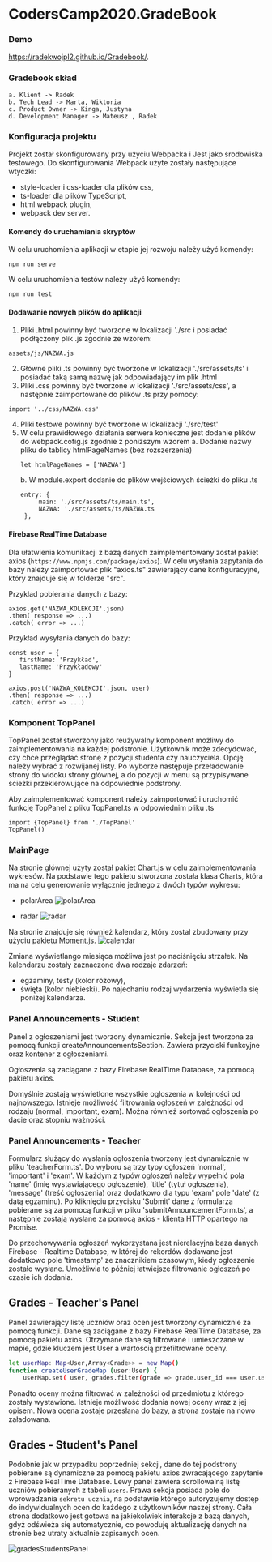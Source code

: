 

# CodersCamp2020.GradeBook

### Demo

https://radekwojpl2.github.io/Gradebook/.

### Gradebook skład

    a. Klient -> Radek
    b. Tech Lead -> Marta, Wiktoria
    c. Product Owner -> Kinga, Justyna
    d. Development Manager -> Mateusz , Radek


### Konfiguracja projektu

Projekt został skonfigurowany przy użyciu Webpacka i Jest jako środowiska testowego. Do skonfigurowania Webpack użyte zostały następujące wtyczki:

- style-loader i css-loader dla plików css,
- ts-loader dla plików TypeScript,
- html webpack plugin,
- webpack dev server.

#### Komendy do uruchamiania skryptów

W celu uruchomienia aplikacji w etapie jej rozwoju należy użyć komendy:

```
npm run serve
```

W celu uruchomienia testów należy użyć komendy:

```
npm run test
```

#### Dodawanie nowych plików do aplikacji

1. Pliki .html powinny być tworzone w lokalizacji './src i posiadać podłączony plik .js zgodnie ze wzorem:

```
assets/js/NAZWA.js
```

2. Główne pliki .ts powinny być tworzone w lokalizacji './src/assets/ts' i posiadać taką samą nazwę jak odpowiadający im plik .html
3. Pliki .css powinny być tworzone w lokalizacji './src/assets/css', a następnie zaimportowane do plików .ts przy pomocy:

```
import '../css/NAZWA.css'
```

4. Pliki testowe powinny być tworzone w lokalizacji './src/test'
5. W celu prawidłowego działania serwera konieczne jest dodanie plików do webpack.cofig.js zgodnie z poniższym wzorem
   a. Dodanie nazwy pliku do tablicy htmlPageNames (bez rozszerzenia)
   ```
   let htmlPageNames = ['NAZWA']
   ```
   b. W module.export dodanie do plików wejściowych ścieżki do pliku .ts
   ```
   entry: {
        main: './src/assets/ts/main.ts',
        NAZWA: './src/assets/ts/NAZWA.ts
    },
   ```

#### Firebase RealTime Database

Dla ułatwienia komunikacji z bazą danych zaimplementowany został pakiet axios (`https://www.npmjs.com/package/axios`).
W celu wysłania zapytania do bazy należy zaimportować plik "axios.ts" zawierający dane konfiguracyjne, który znajduje się w folderze "src".

Przykład pobierania danych z bazy:

```
axios.get('NAZWA_KOLEKCJI'.json)
.then( response => ...)
.catch( error => ...)

```

Przykład wysyłania danych do bazy:

```
const user = {
   firstName: 'Przykład',
   lastName: 'Przykładowy'
}

axios.post('NAZWA_KOLEKCJI'.json, user)
.then( response => ...)
.catch( error => ...)

```

### Komponent TopPanel

TopPanel został stworzony jako reużywalny komponent możliwy do zaimplementowania na każdej podstronie. Użytkownik może zdecydować, czy chce przeglądać stronę z pozycji studenta czy nauczyciela. Opcję należy wybrać z rozwijanej listy. Po wyborze następuje przeładowanie strony do widoku strony głównej, a do pozycji w menu są przypisywane ścieżki przekierowujące na odpowiednie podstrony.

Aby zaimplementować komponent należy zaimportować i uruchomić funkcję TopPanel z pliku TopPanel.ts w odpowiednim pliku .ts

```
import {TopPanel} from './TopPanel'
TopPanel()
```

### MainPage

Na stronie głównej użyty został pakiet [Chart.js](https://www.chartjs.org/) w celu zaimplementowania wykresów. Na podstawie tego pakietu stworzona została klasa Charts, która ma na celu generowanie wyłącznie jednego z dwóch typów wykresu:

- polarArea
![polarArea](/dist/assets/static/wykres2.PNG)

- radar
![radar](/dist/assets/static/wykres1.PNG)

Na stronie znajduje się również kalendarz, który został zbudowany przy użyciu pakietu [Moment.js](https://momentjs.com/). 
![calendar](/dist/assets/static/kalendarz.PNG)


Zmiana wyświetlango miesiąca możliwa jest po naciśnięciu strzałek. Na kalendarzu zostały zaznaczone dwa rodzaje zdarzeń:

- egzaminy, testy (kolor różowy),
- święta (kolor niebieski).
  Po najechaniu rodzaj wydarzenia wyświetla się poniżej kalendarza.

### Panel Announcements - Student

Panel z ogłoszeniami jest tworzony dynamicznie. Sekcja jest tworzona za pomocą funkcji createAnnouncementsSection. Zawiera przyciski funkcyjne oraz kontener z ogłoszeniami.

Ogłoszenia są zaciągane z bazy Firebase RealTime Database, za pomocą pakietu axios.

Domyślnie zostają wyświetlone wszystkie ogłoszenia w kolejności od najnowszego. Istnieje możliwość filtrowania ogłoszeń w zależności od rodzaju (normal, important, exam). Można również sortować ogłoszenia po dacie oraz stopniu ważności.

### Panel Announcements - Teacher

Formularz służący do wysłania ogłoszenia tworzony jest dynamicznie w pliku 'teacherForm.ts'. Do wyboru są trzy typy ogłoszeń 'normal', 'important' i 'exam'. W każdym z typów ogłoszeń należy wypełnić pola 'name' (imię wystawiającego ogłoszenie), 'title' (tytuł ogłoszenia), 'message' (treść ogłoszenia) oraz dodatkowo dla typu 'exam' pole 'date' (z datą egzaminu). Po kliknięciu przycisku 'Submit' dane z formularza pobierane są za pomocą funkcji w pliku 'submitAnnouncementForm.ts', a następnie zostają wysłane za pomocą axios - klienta HTTP opartego na Promise.

Do przechowywania ogłoszeń wykorzystana jest nierelacyjna baza danych Firebase - Realtime Database, w której do rekordów dodawane jest dodatkowo pole 'timestamp' ze znacznikiem czasowym, kiedy ogłoszenie zostało wysłane. Umożliwia to później łatwiejsze filtrowanie ogłoszeń po czasie ich dodania.

## Grades - Teacher's Panel

Panel zawierający listę uczniów oraz ocen jest tworzony dynamicznie za pomocą funkcji. Dane są zaciągane z bazy Firebase RealTime Database, za pomocą pakietu axios. Otrzymane dane są filtrowane i umieszczane w mapie, gdzie kluczem jest User a wartością przefiltrowane  oceny. 

```bash
let userMap: Map<User,Array<Grade>> = new Map()
function createUserGradeMap (user:User) {
    userMap.set( user, grades.filter(grade => grade.user_id === user.user_id ))
```
Ponadto oceny można filtrować w zależności od przedmiotu z którego zostały wystawione. Istnieje możliwość dodania nowej oceny wraz z jej opisem. Nowa ocena zostaje przesłana do bazy, a strona zostaje na nowo załadowana.


## Grades - Student's Panel

Podobnie jak w przypadku poprzedniej sekcji, dane do tej podstrony pobierane są dynamiczne za pomocą pakietu axios zwracającego zapytanie z Firebase RealTime Database. Lewy panel zawiera scrollowalną listę uczniów pobieranych z tabeli `users`. Prawa sekcja posiada pole do wprowadzania `sekretu ucznia`, na podstawie którego autoryzujemy dostęp do indywidualnych ocen do każdego z użytkowników naszej strony. Cała strona dodatkowo jest gotowa na jakiekolwiek interakcje z bazą danych, gdyż odświeża się automatycznie, co powoduję aktualizację danych na stronie bez utraty aktualnie zapisanych ocen.

![gradesStudentsPanel](/dist/assets/static/gradesStudentsPanel.png)